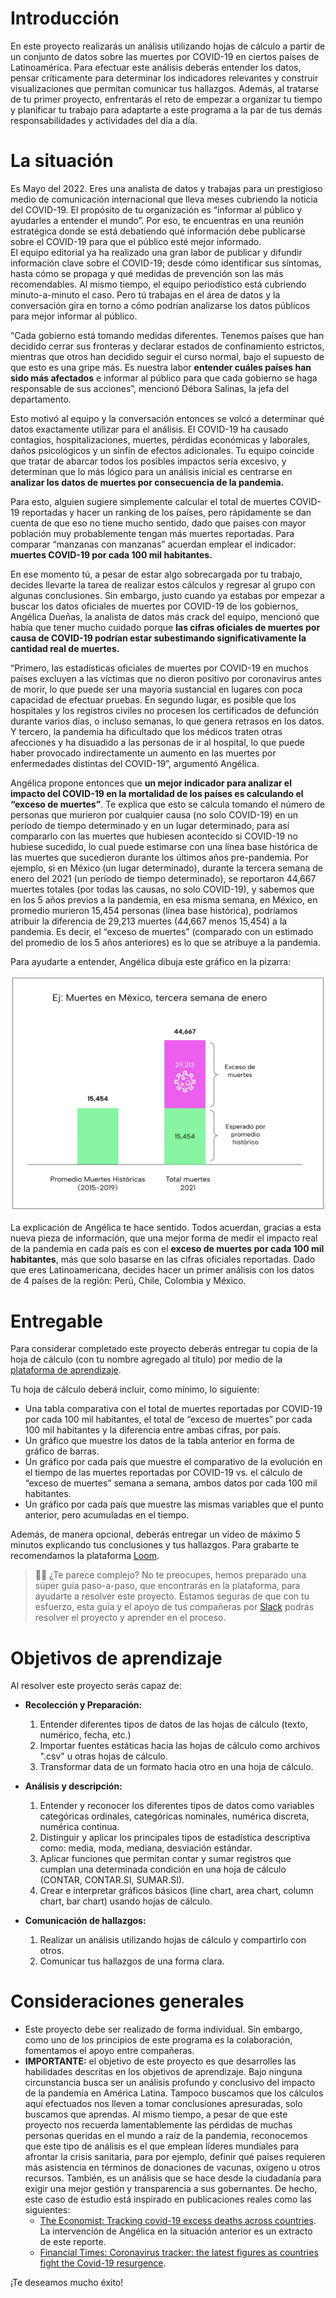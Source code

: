 # Introducción

En este proyecto realizarás un análisis utilizando hojas de cálculo a partir de un conjunto de datos sobre las muertes por COVID-19 en ciertos países de Latinoamérica. Para efectuar este análisis deberás entender los datos, pensar críticamente para determinar los indicadores relevantes y construir visualizaciones que permitan comunicar tus hallazgos. Además, al tratarse de tu primer proyecto, enfrentarás el reto de empezar a organizar tu tiempo y planificar tu trabajo para adaptarte a este programa a la par de tus demás responsabilidades y actividades del día a día.

# La situación

Es Mayo del 2022. Eres una analista de datos y trabajas para un prestigioso medio de comunicación internacional que lleva meses cubriendo la noticia del COVID-19. El propósito de tu organización es “informar al público y ayudarles a entender el mundo”. Por eso, te encuentras en una reunión estratégica donde se está debatiendo qué información debe publicarse sobre el COVID-19 para que el público esté mejor informado.  
El equipo editorial ya ha realizado una gran labor de publicar y difundir información clave sobre el COVID-19; desde cómo identificar sus síntomas, hasta cómo se propaga y qué medidas de prevención son las más recomendables. Al mismo tiempo, el equipo periodístico está cubriendo minuto-a-minuto el caso. Pero tú trabajas en el área de datos y la conversación gira en torno a cómo podrían analizarse los datos públicos para mejor informar al público.  

“Cada gobierno está tomando medidas diferentes. Tenemos países que han decidido cerrar sus fronteras y declarar estados de confinamiento estrictos, mientras que otros han decidido seguir el curso normal, bajo el supuesto de que esto es una gripe más. Es nuestra labor **entender cuáles países han sido más afectados** e informar al público para que cada gobierno se haga responsable de sus acciones”, mencionó Débora Salinas, la jefa del departamento.  

Esto motivó al equipo y la conversación entonces se volcó a determinar qué datos exactamente utilizar para el análisis. El COVID-19 ha causado contagios, hospitalizaciones, muertes, pérdidas económicas y laborales, daños psicológicos y un sinfín de efectos adicionales. Tu equipo coincide que tratar de abarcar todos los posibles impactos sería excesivo, y determinan que lo más lógico para un análisis inicial es centrarse en **analizar los datos de muertes por consecuencia de la pandemia.**  

Para esto, alguien sugiere simplemente calcular el total de muertes COVID-19 reportadas y hacer un ranking de los países, pero rápidamente se dan cuenta de que eso no tiene mucho sentido, dado que países con mayor población muy probablemente tengan más muertes reportadas. Para comparar “manzanas con manzanas” acuerdan emplear el indicador: **muertes COVID-19 por cada 100 mil habitantes.**  

En ese momento tú, a pesar de estar algo sobrecargada por tu trabajo, decides llevarte la tarea de realizar estos cálculos y regresar al grupo con algunas conclusiones. Sin embargo, justo cuando ya estabas por empezar a buscar los datos oficiales de muertes por COVID-19 de los gobiernos, Angélica Dueñas, la analista de datos más crack del equipo, mencionó que había que tener mucho cuidado porque **las cifras oficiales de muertes por causa de COVID-19 podrían estar subestimando significativamente la cantidad real de muertes.**  

“Primero, las estadísticas oficiales de muertes por COVID-19 en muchos países excluyen a las víctimas que no dieron positivo por coronavirus antes de morir, lo que puede ser una mayoría sustancial en lugares con poca capacidad de efectuar pruebas. En segundo lugar, es posible que los hospitales y los registros civiles no procesen los certificados de defunción durante varios días, o incluso semanas, lo que genera retrasos en los datos. Y tercero, la pandemia ha dificultado que los médicos traten otras afecciones y ha disuadido a las personas de ir al hospital, lo que puede haber provocado indirectamente un aumento en las muertes por enfermedades distintas del COVID-19”, argumentó Angélica.  

Angélica propone entonces que **un mejor indicador para analizar el impacto del COVID-19 en la mortalidad de los países es calculando el “exceso de muertes”**. Te explica que esto se calcula tomando el número de personas que murieron por cualquier causa (no solo COVID-19) en un período de tiempo determinado y en un lugar determinado, para así compararlo con las muertes que hubiesen acontecido si COVID-19 no hubiese sucedido, lo cual puede estimarse con una línea base histórica de las muertes que sucedieron durante los últimos años pre-pandemia. Por ejemplo, si en México (un lugar determinado), durante la tercera semana de enero del 2021 (un período de tiempo determinado), se reportaron 44,667 muertes totales (por todas las causas, no solo COVID-19), y sabemos que en los 5 años previos a la pandemia, en esa misma semana, en México, en promedio murieron 15,454 personas (línea base histórica), podríamos atribuir la diferencia de 29,213 muertes (44,667 menos 15,454) a la pandemia. Es decir, el “exceso de muertes” (comparado con un estimado del promedio de los 5 años anteriores) es lo que se atribuye a la pandemia.  

Para ayudarte a entender, Angélica dibuja este gráfico en la pizarra:

![esquema](https://raw.githubusercontent.com/Laboratoria/laboratoriaplus/main/data-fluency/project-1-covid/images/covid_img01.png)

La explicación de Angélica te hace sentido. Todos acuerdan, gracias a esta nueva pieza de información, que una mejor forma de medir el impacto real de la pandemia en cada país es con el **exceso de muertes por cada 100 mil habitantes**, más que solo basarse en las cifras oficiales reportadas. Dado que eres Latinoamericana, decides hacer un primer análisis con los datos de 4 países de la región: Perú, Chile, Colombia y México.  

# Entregable

Para considerar completado este proyecto deberás entregar tu copia de la hoja de cálculo (con tu nombre agregado al título) por medio de la [plataforma de aprendizaje](http://plus.laboratoria.la).

Tu hoja de cálculo deberá incluir, como mínimo, lo siguiente:

- Una tabla comparativa con el total de muertes reportadas por COVID-19 por cada 100 mil habitantes, el total de “exceso de muertes” por cada 100 mil habitantes y la diferencia entre ambas cifras, por país.
- Un gráfico que muestre los datos de la tabla anterior en forma de gráfico de barras.
- Un gráfico por cada país que muestre el comparativo de la evolución en el tiempo de las muertes reportadas por COVID-19 vs. el cálculo de “exceso de muertes” semana a semana, ambos datos por cada 100 mil habitantes.
- Un gráfico por cada país que muestre las mismas variables que el punto anterior, pero acumuladas en el tiempo.

Además, de manera opcional, deberás entregar un video de máximo 5 minutos explicando tus conclusiones y tus hallazgos. Para grabarte te recomendamos la plataforma [Loom](https://loom.com/).

> 👩‍💻 ¿Te parece complejo? No te preocupes, hemos preparado una súper guía paso-a-paso, que encontrarás en la plataforma, para ayudarte a resolver este proyecto. Estamos seguras de que con tu esfuerzo, esta guía y el apoyo de tus compañeras por [Slack](https://join.slack.com/t/laboratoria-plus/shared_invite/zt-1ggn9x78k-fVHITFfXJe~jMMbxHzHGFQ) podrás resolver el proyecto y aprender en el proceso.

# Objetivos de aprendizaje

Al resolver este proyecto serás capaz de:  

- **Recolección y Preparación:**

    1. Entender diferentes tipos de datos de las hojas de cálculo (texto, numérico, fecha, etc.)
    2. Importar fuentes estáticas hacia las hojas de cálculo como archivos ".csv" u otras hojas de cálculo.
    3. Transformar data de un formato hacia otro en una hoja de cálculo.
- **Análisis y descripción:**

    1. Entender y reconocer los diferentes tipos de datos como variables categóricas ordinales, categóricas nominales, numérica discreta, numérica continua.
    2. Distinguir y aplicar los principales tipos de estadística descriptiva como: media, moda, mediana, desviación estándar.
    3. Aplicar funciones que permitan contar y sumar registros que cumplan una determinada condición en una hoja de cálculo (CONTAR, CONTAR.SI, SUMAR.SI).
    4. Crear e interpretar gráficos básicos (line chart, area chart, column chart, bar chart) usando hojas de cálculo.  

- **Comunicación de hallazgos:**

    1. Realizar un análisis utilizando hojas de cálculo y compartirlo con otros.
    2. Comunicar tus hallazgos de una forma clara.

# Consideraciones generales

- Este proyecto debe ser realizado de forma individual. Sin embargo, como uno de los principios de este programa es la colaboración, fomentamos el apoyo entre compañeras.
- **IMPORTANTE:** el objetivo de este proyecto es que desarrolles las habilidades descritas en los objetivos de aprendizaje. Bajo ninguna circunstancia busca ser un análisis profundo y conclusivo del impacto de la pandemia en América Latina. Tampoco buscamos que los cálculos aquí efectuados nos lleven a tomar conclusiones apresuradas, solo buscamos que aprendas. Al mismo tiempo, a pesar de que este proyecto nos recuerda lamentablemente las pérdidas de muchas personas queridas en el mundo a raíz de la pandemia, reconocemos que este tipo de análisis es el que emplean líderes mundiales para afrontar la crisis sanitaria, para por ejemplo, definir qué países requieren más asistencia en términos de donaciones de vacunas, oxígeno u otros recursos. También, es un análisis que se hace desde la ciudadanía para exigir una mejor gestión y transparencia a sus gobernantes. De hecho, este caso de estudio está inspirado en publicaciones reales como las siguientes:
  - [The Economist: Tracking covid-19 excess deaths across countries](https://www.economist.com/graphic-detail/coronavirus-excess-deaths-tracker). La intervención de Angélica en la situación anterior es un extracto de este reporte.
  - [Financial Times: Coronavirus tracker: the latest figures as countries fight the Covid-19 resurgence](https://www.ft.com/content/a2901ce8-5eb7-4633-b89c-cbdf5b386938).

 ¡Te deseamos mucho éxito!
